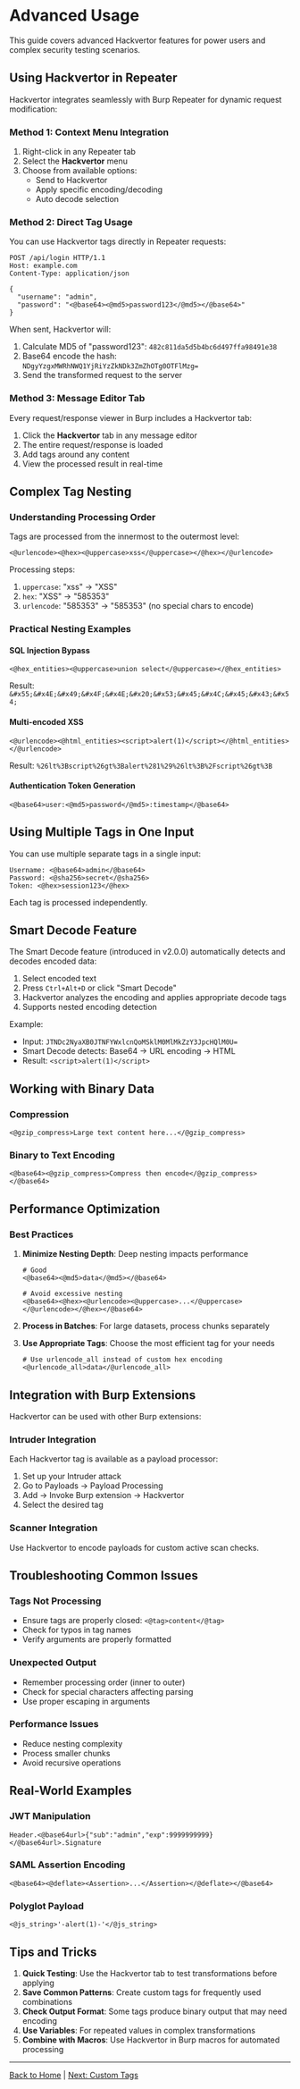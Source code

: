 # Advanced Usage

This guide covers advanced Hackvertor features for power users and complex security testing scenarios.

## Using Hackvertor in Repeater

Hackvertor integrates seamlessly with Burp Repeater for dynamic request modification:

### Method 1: Context Menu Integration

1. Right-click in any Repeater tab
2. Select the **Hackvertor** menu
3. Choose from available options:
   - Send to Hackvertor
   - Apply specific encoding/decoding
   - Auto decode selection

### Method 2: Direct Tag Usage

You can use Hackvertor tags directly in Repeater requests:

```http
POST /api/login HTTP/1.1
Host: example.com
Content-Type: application/json

{
  "username": "admin",
  "password": "<@base64><@md5>password123</@md5></@base64>"
}
```

When sent, Hackvertor will:
1. Calculate MD5 of "password123": `482c811da5d5b4bc6d497ffa98491e38`
2. Base64 encode the hash: `NDgyYzgxMWRhNWQ1YjRiYzZkNDk3ZmZhOTg0OTFlMzg=`
3. Send the transformed request to the server

### Method 3: Message Editor Tab

Every request/response viewer in Burp includes a Hackvertor tab:

1. Click the **Hackvertor** tab in any message editor
2. The entire request/response is loaded
3. Add tags around any content
4. View the processed result in real-time

## Complex Tag Nesting

### Understanding Processing Order

Tags are processed from the innermost to the outermost level:

```
<@urlencode><@hex><@uppercase>xss</@uppercase></@hex></@urlencode>
```

Processing steps:
1. `uppercase`: "xss" → "XSS"
2. `hex`: "XSS" → "585353"
3. `urlencode`: "585353" → "585353" (no special chars to encode)

### Practical Nesting Examples

#### SQL Injection Bypass
```
<@hex_entities><@uppercase>union select</@uppercase></@hex_entities>
```
Result: `&#x55;&#x4E;&#x49;&#x4F;&#x4E;&#x20;&#x53;&#x45;&#x4C;&#x45;&#x43;&#x54;`

#### Multi-encoded XSS
```
<@urlencode><@html_entities><script>alert(1)</script></@html_entities></@urlencode>
```
Result: `%26lt%3Bscript%26gt%3Balert%281%29%26lt%3B%2Fscript%26gt%3B`

#### Authentication Token Generation
```
<@base64>user:<@md5>password</@md5>:timestamp</@base64>
```

## Using Multiple Tags in One Input

You can use multiple separate tags in a single input:

```
Username: <@base64>admin</@base64>
Password: <@sha256>secret</@sha256>
Token: <@hex>session123</@hex>
```

Each tag is processed independently.

## Smart Decode Feature

The Smart Decode feature (introduced in v2.0.0) automatically detects and decodes encoded data:

1. Select encoded text
2. Press `Ctrl+Alt+D` or click "Smart Decode"
3. Hackvertor analyzes the encoding and applies appropriate decode tags
4. Supports nested encoding detection

Example:
- Input: `JTNDc2NyaXB0JTNFYWxlcnQoMSklM0MlMkZzY3JpcHQlM0U=`
- Smart Decode detects: Base64 → URL encoding → HTML
- Result: `<script>alert(1)</script>`

## Working with Binary Data

### Compression
```
<@gzip_compress>Large text content here...</@gzip_compress>
```

### Binary to Text Encoding
```
<@base64><@gzip_compress>Compress then encode</@gzip_compress></@base64>
```

## Performance Optimization

### Best Practices

1. **Minimize Nesting Depth**: Deep nesting impacts performance
   ```
   # Good
   <@base64><@md5>data</@md5></@base64>
   
   # Avoid excessive nesting
   <@base64><@hex><@urlencode><@uppercase>...</@uppercase></@urlencode></@hex></@base64>
   ```

2. **Process in Batches**: For large datasets, process chunks separately

3. **Use Appropriate Tags**: Choose the most efficient tag for your needs
   ```
   # Use urlencode_all instead of custom hex encoding
   <@urlencode_all>data</@urlencode_all>
   ```

## Integration with Burp Extensions

Hackvertor can be used with other Burp extensions:

### Intruder Integration
Each Hackvertor tag is available as a payload processor:

1. Set up your Intruder attack
2. Go to Payloads → Payload Processing
3. Add → Invoke Burp extension → Hackvertor
4. Select the desired tag

### Scanner Integration
Use Hackvertor to encode payloads for custom active scan checks.

## Troubleshooting Common Issues

### Tags Not Processing
- Ensure tags are properly closed: `<@tag>content</@tag>`
- Check for typos in tag names
- Verify arguments are properly formatted

### Unexpected Output
- Remember processing order (inner to outer)
- Check for special characters affecting parsing
- Use proper escaping in arguments

### Performance Issues
- Reduce nesting complexity
- Process smaller chunks
- Avoid recursive operations

## Real-World Examples

### JWT Manipulation
```
Header.<@base64url>{"sub":"admin","exp":9999999999}</@base64url>.Signature
```

### SAML Assertion Encoding
```
<@base64><@deflate><Assertion>...</Assertion></@deflate></@base64>
```

### Polyglot Payload
```
<@js_string>'-alert(1)-'</@js_string>
```

## Tips and Tricks

1. **Quick Testing**: Use the Hackvertor tab to test transformations before applying
2. **Save Common Patterns**: Create custom tags for frequently used combinations
3. **Check Output Format**: Some tags produce binary output that may need encoding
4. **Use Variables**: For repeated values in complex transformations
5. **Combine with Macros**: Use Hackvertor in Burp macros for automated processing

---

[Back to Home](Home) | [Next: Custom Tags](Custom-Tags)